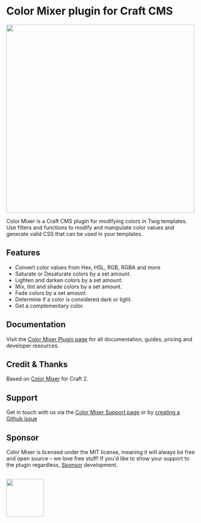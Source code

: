 # Color Mixer plugin for Craft CMS
<img width="500" src="https://verbb.imgix.net/plugins/color-mixer/color-mixer-social-card.png?v=2">

Color Mixer is a Craft CMS plugin for modifying colors in Twig templates. Use filters and functions to modify and manipulate color values and generate valid CSS that can be used in your templates.

## Features
- Convert color values from Hex, HSL, RGB, RGBA and more
- Saturate or Desaturate colors by a set amount.
- Lighten and darken colors by a set amount.
- Mix, tint and shade colors by a set amount.
- Fade colors by a set amount.
- Determine if a color is considered dark or light.
- Get a complementary color.

## Documentation
Visit the [Color Mixer Plugin page](https://verbb.io/craft-plugins/color-mixer) for all documentation, guides, pricing and developer resources.

## Credit & Thanks
Based on [Color Mixer](https://github.com/ethercreative/colormixer) for Craft 2.

## Support
Get in touch with us via the [Color Mixer Support page](https://verbb.io/craft-plugins/color-mixer/support) or by [creating a Github issue](https://github.com/verbb/color-mixer/issues)

## Sponsor
Color Mixer is licensed under the MIT license, meaning it will always be free and open source – we love free stuff! If you'd like to show your support to the plugin regardless, [Sponsor](https://github.com/sponsors/verbb) development.

<h2></h2>

<a href="https://verbb.io" target="_blank">
    <img width="100" src="https://verbb.io/assets/img/verbb-pill.svg">
</a>
